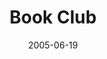 ---
layout: message
category: message
series: "Special Effects"
title: "Book Club"
date: 2005-06-19
message_id: 115
---